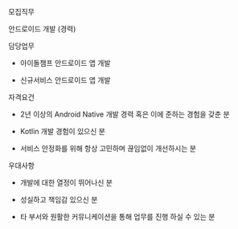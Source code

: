 모집직무

안드로이드 개발 (경력)

 

담당업무

- 아이돌챔프 안드로이드 앱 개발

- 신규서비스 안드로이드 앱 개발

 

자격요건

- 2년 이상의 Android Native 개발 경력 혹은 이에 준하는 경험을 갖춘 분

- Kotlin 개발 경험이 있으신 분

- 서비스 안정화를 위해 항상 고민하며 끊임없이 개선하시는 분

 

우대사항

- 개발에 대한 열정이 뛰어나신 분

- 성실하고 책임감 있으신 분

- 타 부서와 원활한 커뮤니케이션을 통해 업무를 진행 하실 수 있는 분